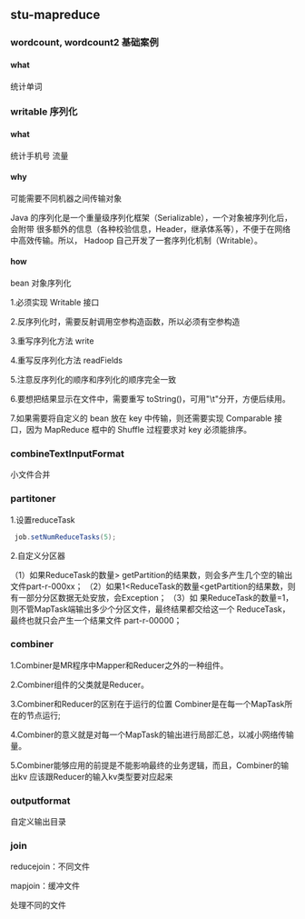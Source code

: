 ## stu-mapreduce





### wordcount, wordcount2 基础案例

#### what

统计单词

### writable 序列化

#### what

统计手机号 流量

#### why

可能需要不同机器之间传输对象



Java 的序列化是一个重量级序列化框架（Serializable），一个对象被序列化后，会附带 很多额外的信息（各种校验信息，Header，继承体系等），不便于在网络中高效传输。所以， Hadoop 自己开发了一套序列化机制（Writable）。



#### how

bean 对象序列化

1.必须实现 Writable 接口

2.反序列化时，需要反射调用空参构造函数，所以必须有空参构造

3.重写序列化方法 write

4.重写反序列化方法 readFields

5.注意反序列化的顺序和序列化的顺序完全一致

6.要想把结果显示在文件中，需要重写 toString()，可用"\t"分开，方便后续用。

7.如果需要将自定义的 bean 放在 key 中传输，则还需要实现 Comparable 接口，因为 MapReduce 框中的 Shuffle 过程要求对 key 必须能排序。







### combineTextInputFormat

小文件合并



### partitoner

1.设置reduceTask

```java
 job.setNumReduceTasks(5);
```

2.自定义分区器



（1）如果ReduceTask的数量> getPartition的结果数，则会多产生几个空的输出文件part-r-000xx；
（2）如果1<ReduceTask的数量<getPartition的结果数，则有一部分分区数据无处安放，会Exception；
（3）如 果ReduceTask的数量=1，则不管MapTask端输出多少个分区文件，最终结果都交给这一个
ReduceTask，最终也就只会产生一个结果文件 part-r-00000；



### combiner



1.Combiner是MR程序中Mapper和Reducer之外的一种组件。 

2.Combiner组件的父类就是Reducer。 

3.Combiner和Reducer的区别在于运行的位置 Combiner是在每一个MapTask所在的节点运行; 

4.Combiner的意义就是对每一个MapTask的输出进行局部汇总，以减小网络传输量。 

5.Combiner能够应用的前提是不能影响最终的业务逻辑，而且，Combiner的输出kv 应该跟Reducer的输入kv类型要对应起来





### outputformat

自定义输出目录





### join

reducejoin：不同文件

mapjoin：缓冲文件



处理不同的文件

